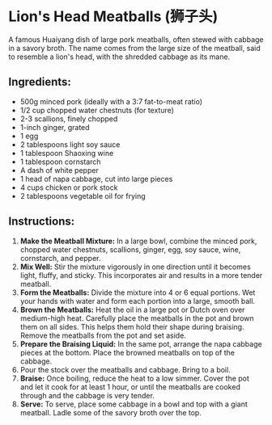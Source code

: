 
# Lion's Head Meatballs (狮子头)

A famous Huaiyang dish of large pork meatballs, often stewed with cabbage in a savory broth. The name comes from the large size of the meatball, said to resemble a lion's head, with the shredded cabbage as its mane.

## Ingredients:
*   500g minced pork (ideally with a 3:7 fat-to-meat ratio)
*   1/2 cup chopped water chestnuts (for texture)
*   2-3 scallions, finely chopped
*   1-inch ginger, grated
*   1 egg
*   2 tablespoons light soy sauce
*   1 tablespoon Shaoxing wine
*   1 tablespoon cornstarch
*   A dash of white pepper
*   1 head of napa cabbage, cut into large pieces
*   4 cups chicken or pork stock
*   2 tablespoons vegetable oil for frying

## Instructions:
1.  **Make the Meatball Mixture:** In a large bowl, combine the minced pork, chopped water chestnuts, scallions, ginger, egg, soy sauce, wine, cornstarch, and pepper.
2.  **Mix Well:** Stir the mixture vigorously in one direction until it becomes light, fluffy, and sticky. This incorporates air and results in a more tender meatball.
3.  **Form the Meatballs:** Divide the mixture into 4 or 6 equal portions. Wet your hands with water and form each portion into a large, smooth ball.
4.  **Brown the Meatballs:** Heat the oil in a large pot or Dutch oven over medium-high heat. Carefully place the meatballs in the pot and brown them on all sides. This helps them hold their shape during braising. Remove the meatballs from the pot and set aside.
5.  **Prepare the Braising Liquid:** In the same pot, arrange the napa cabbage pieces at the bottom. Place the browned meatballs on top of the cabbage.
6.  Pour the stock over the meatballs and cabbage. Bring to a boil.
7.  **Braise:** Once boiling, reduce the heat to a low simmer. Cover the pot and let it cook for at least 1 hour, or until the meatballs are cooked through and the cabbage is very tender.
8.  **Serve:** To serve, place some cabbage in a bowl and top with a giant meatball. Ladle some of the savory broth over the top.